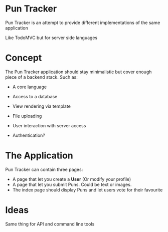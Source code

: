 Pun Tracker
==========

Pun Tracker is an attempt to provide different implementations of the same application

Like TodoMVC but for server side languages

Concept
=======

The Pun Tracker application should stay minimalistic but cover enough piece of a backend stack.
Such as:

- A core language
- Access to a database
- View rendering via template
- File uploading
- User interaction with server access

- Authentication?

The Application
===============

Pun Tracker can contain three pages:

- A page that let you create a __User__ (Or modify your profile) 
- A page that let you submit Puns. Could be text or images.
- The index page should display Puns and let users vote for their favourite

Ideas
=====

Same thing for API and command line tools
